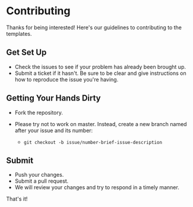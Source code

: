 # Contributing

Thanks for being interested! Here's our guidelines to contributing to the templates.

## Get Set Up

- Check the issues to see if your problem has already been brought up.
- Submit a ticket if it hasn't. Be sure to be clear and give instructions on how to reproduce the issue you're having.

## Getting Your Hands Dirty

- Fork the repository.
- Please try not to work on master. Instead, create a new branch named after your issue and its number:

    - `git checkout -b issue/number-brief-issue-description`

## Submit

- Push your changes.
- Submit a pull request.
- We will review your changes and try to respond in a timely manner.

That's it!
